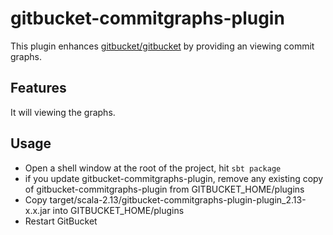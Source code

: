 # gitbucket-commitgraphs-plugin

This plugin enhances [gitbucket/gitbucket](https://github.com/gitbucket/gitbucket) by providing an viewing commit graphs.

## Features

It will viewing the graphs.

## Usage

- Open a shell window at the root of the project, hit `sbt package`
- if you update gitbucket-commitgraphs-plugin, remove any existing copy of gitbucket-commitgraphs-plugin from GITBUCKET_HOME/plugins
- Copy target/scala-2.13/gitbucket-commitgraphs-plugin-plugin_2.13-x.x.jar into GITBUCKET_HOME/plugins
- Restart GitBucket

